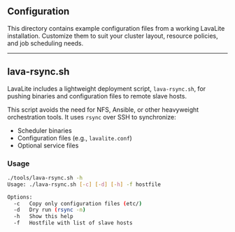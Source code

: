 
## Configuration

This directory contains example configuration files from a working LavaLite installation.
Customize them to suit your cluster layout, resource policies, and job scheduling needs.

---

## lava-rsync.sh

LavaLite includes a lightweight deployment script, `lava-rsync.sh`, for pushing
binaries and configuration files to remote slave hosts.

This script avoids the need for NFS, Ansible, or other heavyweight orchestration tools.
It uses `rsync` over SSH to synchronize:

- Scheduler binaries
- Configuration files (e.g., `lavalite.conf`)
- Optional service files

### Usage

```bash
./tools/lava-rsync.sh -h
Usage: ./lava-rsync.sh [-c] [-d] [-h] -f hostfile

Options:
  -c   Copy only configuration files (etc/)
  -d   Dry run (rsync -n)
  -h   Show this help
  -f   Hostfile with list of slave hosts

